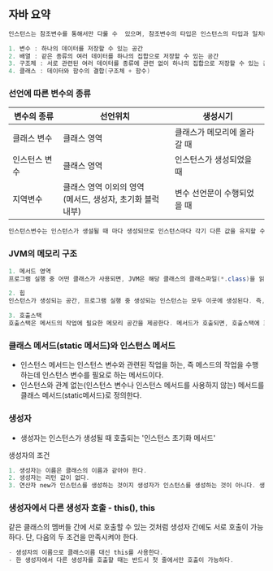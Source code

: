 ## 자바 요약

```java
인스턴스는 참조변수를 통해서만 다룰 수  있으며, 참조변수의 타입은 인스턴스의 타입과 일치해야 한다.
```

```java
1. 변수 : 하나의 데이터를 저장할 수 있는 공간
2. 배열 : 같은 종류의 여러 데이터를 하나의 집합으로 저장할 수 있는 공간
3. 구조체 : 서로 관련된 여러 데이터를 종류에 관련 없이 하나의 집합으로 저장할 수 있는 공간
4. 클래스 : 데이터와 함수의 결합(구조체 + 함수)
```

### 선언에 따른 변수의 종류
|변수의 종류|선언위치|생성시기|
|--|--|--|
|클래스 변수|클래스 영역|클래스가 메모리에 올라갈 때|
|인스턴스 변수|클래스 영역|인스턴스가 생성되었을 때|
|지역변수|클래스 영역 이외의 영역 <br> (메서드, 생성자, 초기화 블럭 내부)|변수 선언문이 수행되었을 때|


```java
인스턴스변수는 인스턴스가 생설될 때 마다 생성되므로 인스턴스마다 각기 다른 값을 유지할 수 있지만, 클래스 변수는 모든 인스턴스가 하나의 저장공간을 공유하므로, 항상 공통된 값을 갖는다.
```

### JVM의 메모리 구조
```java
1. 메서드 영역
프로그램 실행 중 어떤 클래스가 사용되면, JVM은 해당 클래스의 클래스파일(*.class)을 읽어서 분석하여 클래스에 대한 정보(클래스 데이터)를 이곳에 저장한다. 이 때, 클래스의 클래스변수(class variable)도 이 영역에 함께 생성된다.

2. 힙
인스턴스가 생성되는 공간, 프로그램 실행 중 생성되는 인스턴스는 모두 이곳에 생성된다. 즉, 인스턴스변수 (instance variable)들이 생성되는 공간이다.

3. 호출스택
호출스택은 메서드의 작업에 필요한 메모리 공간을 제공한다. 메서드가 호출되면, 호출스택에 호출된 메서드를 위한 메모리가 할당되며, 이 메모리는 메서드가 작업을 수행하는 동안 지역변수(매개변수 포함)들과 연산의 중간결과 등을 저장하는데 사용된다. 그리고 메서드가 작업을 마치면 할당되었던 메모리 공간은 반환되어 비워진다.
```

### 클래스 메서드(static 메서드)와 인스턴스 메서드
- 인스턴스 메서드는 인스턴스 변수와 관련된 작업을 하는, 즉 메스드의 작업을 수행하는데 인스턴스 변수를 필요로 하는 메서드이다.
- 인스턴스와 관계 없는(인스턴스 변수나 인스턴스 메서드를 사용하지 않는) 메서드를 클래스 메서드(static메서드)로 정의한다.

### 생성자
- 생성자는 인스턴스가 생성될 때 호출되는 '인스턴스 초기화 메서드'

생성자의 조건
```java
1. 생성자는 이름은 클래스의 이름과 같아야 한다.
2. 생성자는 리턴 값이 없다.
3. 연산자 new가 인스턴스를 생성하는 것이지 생성자가 인스턴스를 생성하는 것이 아니다. 생성자는 단순히 인스턴스 변수들의 초기화에 사용되는 조금 특별한 메서드일 뿐이다.
```

### 생성자에서 다른 생성자 호출 - this(), this
같은 클래스의 멤버들 간에 서로 호출할 수 있는 것처럼 생성자 간에도 서로 호출이 가능하다. 단, 다음의 두 조건을 만족시켜야 한다.
```java
- 생성자의 이름으로 클래스이름 대신 this를 사용한다.
- 한 생성자에서 다른 생성자를 호출할 때는 반드시 첫 줄에서만 호출이 가능하다.
```